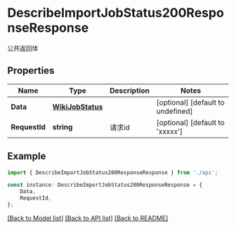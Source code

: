 # DescribeImportJobStatus200ResponseResponse

公共返回体

## Properties

Name | Type | Description | Notes
------------ | ------------- | ------------- | -------------
**Data** | [**WikiJobStatus**](WikiJobStatus.md) |  | [optional] [default to undefined]
**RequestId** | **string** | 请求id | [optional] [default to 'xxxxx']

## Example

```typescript
import { DescribeImportJobStatus200ResponseResponse } from './api';

const instance: DescribeImportJobStatus200ResponseResponse = {
    Data,
    RequestId,
};
```

[[Back to Model list]](../README.md#documentation-for-models) [[Back to API list]](../README.md#documentation-for-api-endpoints) [[Back to README]](../README.md)
